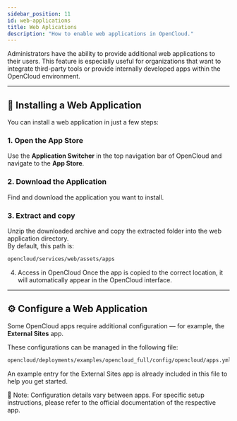 ```yaml
---
sidebar_position: 11
id: web-applications
title: Web Aplications
description: "How to enable web applications in OpenCloud."
---
```


Administrators have the ability to provide additional web applications to their users. This feature is especially useful for organizations that want to integrate third-party tools or provide internally developed apps within the OpenCloud environment.

---

## 🚀 Installing a Web Application

You can install a web application in just a few steps:

### 1. Open the App Store

Use the **Application Switcher** in the top navigation bar of OpenCloud and navigate to the **App Store**.

### 2. Download the Application

Find and download the application you want to install.

### 3. Extract and copy

Unzip the downloaded archive and copy the extracted folder into the web application directory.  
By default, this path is:

```bash
opencloud/services/web/assets/apps
```

4. Access in OpenCloud
Once the app is copied to the correct location, it will automatically appear in the OpenCloud interface.

---

## ⚙️ Configure a Web Application

Some OpenCloud apps require additional configuration — for example, the **External Sites** app.

These configurations can be managed in the following file:

```bash
opencloud/deployments/examples/opencloud_full/config/opencloud/apps.yml
``` 

An example entry for the External Sites app is already included in this file to help you get started.

📘 Note: Configuration details vary between apps.
For specific setup instructions, please refer to the official documentation of the respective app.

